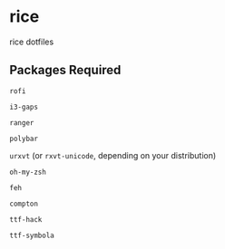 # rice
rice dotfiles

## Packages Required

`rofi`

`i3-gaps`

`ranger`

`polybar`

`urxvt` (or `rxvt-unicode`, depending on your distribution)

`oh-my-zsh`

`feh`

`compton`

`ttf-hack`

`ttf-symbola`
